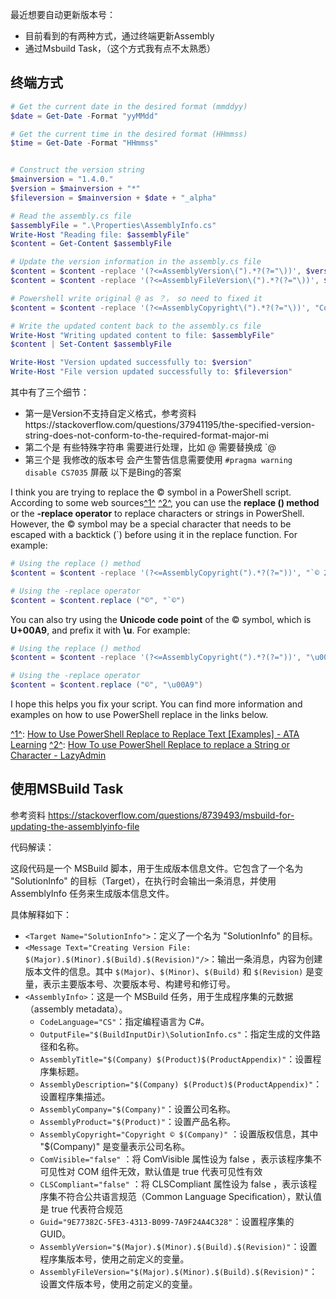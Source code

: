 最近想要自动更新版本号：
- 目前看到的有两种方式，通过终端更新Assembly
- 通过Msbuild Task，（这个方式我有点不太熟悉）
## 终端方式
``` ps1
# Get the current date in the desired format (mmddyy)
$date = Get-Date -Format "yyMMdd"

# Get the current time in the desired format (HHmmss)
$time = Get-Date -Format "HHmmss"


# Construct the version string
$mainversion = "1.4.0."
$version = $mainversion + "*"
$fileversion = $mainversion + $date + "_alpha"

# Read the assembly.cs file
$assemblyFile = ".\Properties\AssemblyInfo.cs"
Write-Host "Reading file: $assemblyFile"
$content = Get-Content $assemblyFile

# Update the version information in the assembly.cs file
$content = $content -replace '(?<=AssemblyVersion\(").*?(?="\))', $version
$content = $content -replace '(?<=AssemblyFileVersion\(").*?(?="\))', $fileversion

# Powershell write original @ as ？， so need to fixed it
$content = $content -replace '(?<=AssemblyCopyright\(").*?(?="\))', "Copyright `@  2021"

# Write the updated content back to the assembly.cs file
Write-Host "Writing updated content to file: $assemblyFile"
$content | Set-Content $assemblyFile

Write-Host "Version updated successfully to: $version"
Write-Host "File version updated successfully to: $fileversion"

```
其中有了三个细节：
- 第一是Version不支持自定义格式，参考资料https://stackoverflow.com/questions/37941195/the-specified-version-string-does-not-conform-to-the-required-format-major-mi
- 第二个是 有些特殊字符串 需要进行处理，比如 @ 需要替换成 `@
- 第三个是 我修改的版本号 会产生警告信息需要使用 `#pragma warning disable CS7035` 屏蔽
以下是Bing的答案


[1]: https://adamtheautomator.com/powershell-replace/ "How to Use PowerShell Replace to Replace Text [Examples] - ATA Learning"
[2]: https://lazyadmin.nl/powershell/powershell-replace/ "How To use PowerShell Replace to replace a String or Character - LazyAdmin"
[3]: https://www.partitionwizard.com/partitionmanager/powershell-replace.html "How to Use PowerShell Replace to Replace String and Text"
[4]: https://shellgeek.com/powershell-replace-text-in-a-string/ "PowerShell – Replace text in a String [Examples] - ShellGeek"

I think you are trying to replace the © symbol in a PowerShell script. According to some web sources[^1^][1] [^2^][2], you can use the **replace () method** or the **-replace operator** to replace characters or strings in PowerShell. However, the © symbol may be a special character that needs to be escaped with a backtick (`) before using it in the replace function. For example:

```powershell
# Using the replace () method
$content = $content -replace '(?<=AssemblyCopyright(").*?(?="))', "`© 2021"

# Using the -replace operator
$content = $content.replace ("©", "`©")
```

You can also try using the **Unicode code point** of the © symbol, which is **U+00A9**, and prefix it with **\u**. For example:

```powershell
# Using the replace () method
$content = $content -replace '(?<=AssemblyCopyright(").*?(?="))', "\u00A9 2021"

# Using the -replace operator
$content = $content.replace ("©", "\u00A9")
```

I hope this helps you fix your script. You can find more information and examples on how to use PowerShell replace in the links below.

[^1^][1]: [How to Use PowerShell Replace to Replace Text [Examples] - ATA Learning](https://adamtheautomator.com/powershell-replace/)
[^2^][2]: [How To use PowerShell Replace to replace a String or Character - LazyAdmin](https://lazyadmin.nl/powershell/powershell-replace/)

## 使用MSBuild Task
参考资料 https://stackoverflow.com/questions/8739493/msbuild-for-updating-the-assemblyinfo-file

代码解读：

这段代码是一个 MSBuild 脚本，用于生成版本信息文件。它包含了一个名为 "SolutionInfo" 的目标（Target），在执行时会输出一条消息，并使用 AssemblyInfo 任务来生成版本信息文件。

具体解释如下：

- `<Target Name="SolutionInfo">`：定义了一个名为 "SolutionInfo" 的目标。
- `<Message Text="Creating Version File: $(Major).$(Minor).$(Build).$(Revision)"/>`：输出一条消息，内容为创建版本文件的信息。其中 `$(Major)`、`$(Minor)`、`$(Build)` 和 `$(Revision)` 是变量，表示主要版本号、次要版本号、构建号和修订号。
- `<AssemblyInfo>`：这是一个 MSBuild 任务，用于生成程序集的元数据（assembly metadata）。
    - `CodeLanguage="CS"`：指定编程语言为 C#。
    - `OutputFile="$(BuildInputDir)\SolutionInfo.cs"`：指定生成的文件路径和名称。
    - `AssemblyTitle="$(Company) $(Product)$(ProductAppendix)"`：设置程序集标题。
    - `AssemblyDescription="$(Company) $(Product)$(ProductAppendix)"`：设置程序集描述。
    - `AssemblyCompany="$(Company)"`：设置公司名称。
    - `AssemblyProduct="$(Product)"`：设置产品名称。
    - `AssemblyCopyright="Copyright © $(Company)"` ：设置版权信息，其中 "$(Company)" 是变量表示公司名称。
    - `ComVisible="false"` ：将 ComVisible 属性设为 false ，表示该程序集不可见性对 COM 组件无效，默认值是 true 代表可见性有效
    - `CLSCompliant="false"` ：将 CLSCompliant 属性设为 false ，表示该程序集不符合公共语言规范（Common Language Specification），默认值是 true 代表符合规范
    - `Guid="9E77382C-5FE3-4313-B099-7A9F24A4C328"`：设置程序集的 GUID。
    - `AssemblyVersion="$(Major).$(Minor).$(Build).$(Revision)"`：设置程序集版本号，使用之前定义的变量。
    - `AssemblyFileVersion="$(Major).$(Minor).$(Build).$(Revision)"`：设置文件版本号，使用之前定义的变量。


